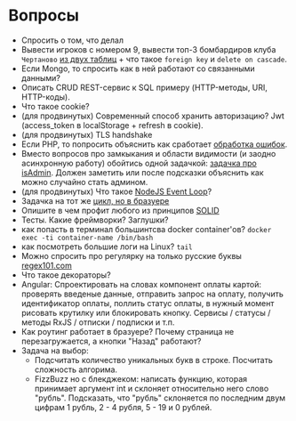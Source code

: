 # Вопросы

* Спросить о том, что делал
* Вывести игроков с номером 9, вывести топ-3 бомбардиров клуба `Чертаново` [из двух таблиц](https://github.com/andrewsha256/interview/blob/master/sql/README.md) + что такое `foreign key` и `delete on cascade`.
* Если Mongo, то спросить как в ней работают со связанными данными?
* Описать CRUD REST-сервис к SQL примеру (HTTP-методы, URI, HTTP-коды).
* Что такое cookie?
* (для продвинутых) Современный способ хранить авторизацию? Jwt (access_token в localStorage + refresh в cookie).
* (для продвинутых) TLS handshake
* Если PHP, то попросить объяснить как сработает [обработка ошибок](https://github.com/andrewsha256/interview/blob/master/php/errors.php).
* Вместо вопросов про замкыкания и области видимости (и заодно асинхронную работу) обойтись одной задачкой: [задачка про isAdmin](https://github.com/andrewsha256/interview/blob/master/server.js/routes/factory.js). Должен заметить или после подсказки объяснить как можно случайно стать админом.
* (для продвинутых) Что такое [NodeJS Event Loop](https://nodejs.org/en/docs/guides/event-loop-timers-and-nexttick/)?
* Задачка на тот же [цикл, но в бразуере](https://github.com/andrewsha256/interview/blob/master/browser/js.exec-order.html)
* Опишите в чем профит любого из принципов [SOLID](https://ru.wikipedia.org/wiki/SOLID_(%D0%BE%D0%B1%D1%8A%D0%B5%D0%BA%D1%82%D0%BD%D0%BE-%D0%BE%D1%80%D0%B8%D0%B5%D0%BD%D1%82%D0%B8%D1%80%D0%BE%D0%B2%D0%B0%D0%BD%D0%BD%D0%BE%D0%B5_%D0%BF%D1%80%D0%BE%D0%B3%D1%80%D0%B0%D0%BC%D0%BC%D0%B8%D1%80%D0%BE%D0%B2%D0%B0%D0%BD%D0%B8%D0%B5))
* Тесты. Какие фреймворки? Заглушки?
* как попасть в терминал большинтсва docker container'ов? `docker exec -ti container-name /bin/bash`
* как посмотреть большие логи на Linux? `tail`
* Можно спросить про регулярку на только русские буквы [regex101.com](https://regex101.com/)
* Что такое декораторы?
* Angular: Спроектировать на словах компонент оплаты картой: проверять введеные данные, отправить запрос на оплату, получить идентификатор оплаты, поллить статус оплаты, в нужный момент рисовать крутилку или блокировать кнопку. Сервисы / статусы / методы RxJS / отписки / подписки и т.п.
* Как роутинг работает в бразуере? Почему страница не перезагружается, а кнопки "Назад" работают?
* Задача на выбор:
  * Подсчитать количество уникальных букв в строке. Посчитать сложность алгорима.
  * FizzBuzz но с блекджеком: написать функцию, которая принимает аргумент int и склоняет относительно него слово "рубль". Подсказать, что "рубль" склоняется по последним двум цифрам 1 рубль, 2 - 4 рубля, 5 - 19 и 0 рублей.
